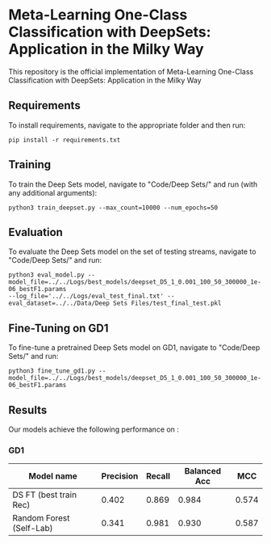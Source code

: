 # Meta-Learning One-Class Classification with DeepSets: Application in the Milky Way

This repository is the official implementation of Meta-Learning One-Class Classification with DeepSets: Application in the Milky Way

## Requirements

To install requirements, navigate to the appropriate folder and then run:

```setup
pip install -r requirements.txt
```

## Training

To train the Deep Sets model, navigate to "Code/Deep Sets/" and run (with any additional arguments):

```train
python3 train_deepset.py --max_count=10000 --num_epochs=50
```

## Evaluation

To evaluate the Deep Sets model on the set of testing streams, navigate to "Code/Deep Sets/" and run:

```eval
python3 eval_model.py --model_file=../../Logs/best_models/deepset_D5_1_0.001_100_50_300000_1e-06_bestF1.params
--log_file='../../Logs/eval_test_final.txt' --eval_dataset=../../Data/Deep Sets Files/test_final_test.pkl
```

## Fine-Tuning on GD1

To fine-tune a pretrained Deep Sets model on GD1, navigate to "Code/Deep Sets/" and run:

```fine-tune
python3 fine_tune_gd1.py --model_file=../../Logs/best_models/deepset_D5_1_0.001_100_50_300000_1e-06_bestF1.params
```

## Results

Our models achieve the following performance on :

### GD1

| Model name               |  Precision  |  Recall  |  Balanced Acc  |   MCC   |
| ------------------------ |------------ | -------- | -------------- | ------- |
| DS FT (best train Rec)   |    0.402    |   0.869  |     0.984      |  0.574  |
| Random Forest (Self-Lab) |    0.341    |   0.981  |     0.930      |  0.587  |


